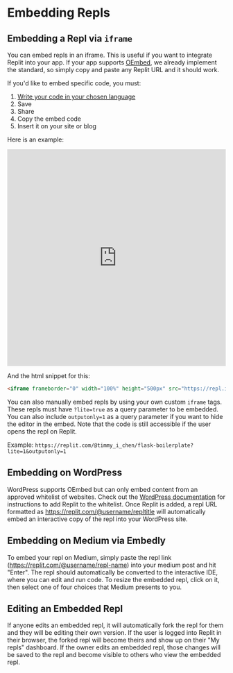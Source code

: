# Embedding Repls

## Embedding a Repl via `iframe`

You can embed repls in an iframe. This is useful if you want to integrate Replit into your app. If your app supports [OEmbed](https://oembed.com/), we already
implement the standard, so simply copy and paste any Replit URL and it should work.

If you'd like to embed specific code, you must:

1. [Write your code in your chosen language](https://replit.com/languages)
2. Save
3. Share
4. Copy the embed code
5. Insert it on your site or blog

Here is an example:

<iframe frameborder="0" width="100%" height="500px" src="https://repl.it/@amasad/PitifulLastingWhoopingcrane?lite=true"></iframe>

And the html snippet for this:

```html
<iframe frameborder="0" width="100%" height="500px" src="https://repl.it/@amasad/PitifulLastingWhoopingcrane?lite=true"></iframe>
```

You can also manually embed repls by using your own custom `iframe` tags. These repls must have `?lite=true` as a query parameter to be embedded. You can also include `outputonly=1` as a query parameter if you want to hide the editor in the embed. Note that the code is still accessible if the user opens the repl on Replit.

Example: `https://replit.com/@timmy_i_chen/flask-boilerplate?lite=1&outputonly=1`

## Embedding on WordPress

WordPress supports OEmbed but can only embed content from an approved whitelist of websites. Check out the [WordPress documentation](https://wordpress.org/support/article/embeds/#adding-support-for-an-oembed-enabled-site) for instructions to add Replit to the whitelist. Once Replit is added, a repl URL formatted as https://replit.com/@username/repltitle will automatically embed an interactive copy of the repl into your WordPress site.

## Embedding on Medium via Embedly

To embed your repl on Medium, simply paste the repl link
(https://replit.com/@username/repl-name) into your medium post and hit "Enter". The repl should automatically be converted to the interactive IDE, where you can edit and run code. To resize the embedded repl, click on it, then select one of four choices that Medium presents to you.

## Editing an Embedded Repl

If anyone edits an embedded repl, it will automatically fork the repl for them and they will be editing their own version. If the user is logged into Replit in their browser, the forked repl will become theirs and show up on their "My repls" dashboard. If the owner edits an embedded repl, those changes will be saved to the repl and become visible to others who view the embedded repl.